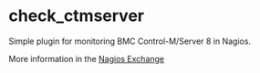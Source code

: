 check_ctmserver
===============

Simple plugin for monitoring BMC Control-M/Server 8 in Nagios.

More information in the [Nagios Exchange](http://exchange.nagios.org/directory/Plugins/Network-and-Systems-Management/BMC-Control-2DM/details)
